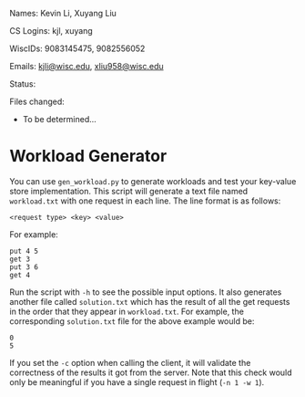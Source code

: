 Names: Kevin Li, Xuyang Liu

CS Logins: kjl, xuyang

WiscIDs: 9083145475, 9082556052

Emails: kjli@wisc.edu, xliu958@wisc.edu

Status: 

Files changed:
<ul>
    <li>To be determined...</li>
</ul>

# Workload Generator
You can use `gen_workload.py` to generate workloads and test your key-value store implementation.
This script will generate a text file named `workload.txt` with one request in each line. The line format is as follows:
```
<request type> <key> <value>
```
For example:
```
put 4 5
get 3
put 3 6
get 4
```
Run the script with `-h` to see the possible input options.
It also generates another file called `solution.txt` which has the result of all the get requests in the order that they appear in `workload.txt`. For example, the corresponding `solution.txt` file for the above example would be:
```
0
5
```
If you set the `-c` option when calling the client, it will validate the correctness of the results it got from the server. Note that this check would only be meaningful if you have a single request in flight (`-n 1 -w 1`).
